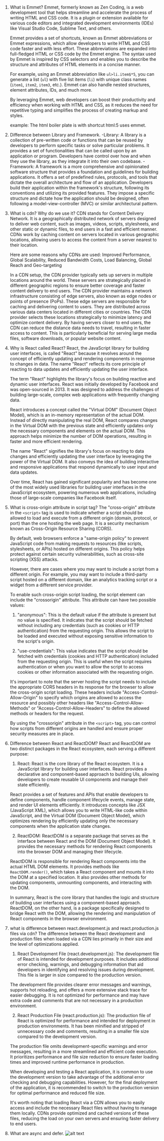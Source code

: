 1. What is Emmet?
   Emmet, formerly known as Zen Coding, is a web development tool that helps streamline and accelerate the process of writing HTML and CSS code. It is a plugin or extension available for various code editors and integrated development environments (IDEs) like Visual Studio Code, Sublime Text, and others.

    Emmet provides a set of shortcuts, known as Emmet abbreviations or Emmet expressions, which allow developers to write HTML and CSS code faster and with less effort. These abbreviations are expanded into full-fledged HTML or CSS code by the Emmet engine. The syntax used by Emmet is inspired by CSS selectors and enables you to describe the structure and attributes of HTML elements in a concise manner.

    For example, using an Emmet abbreviation like `ul>li.item$*5`, you can generate a list (`ul`) with five list items (`li`) with unique class names (`item1`, `item2`, `item3`, etc.). Emmet can also handle nested structures, element attributes, IDs, and much more.

    By leveraging Emmet, web developers can boost their productivity and efficiency when working with HTML and CSS, as it reduces the need for repetitive typing and simplifies the process of creating markup and styles.

    example: The html boiler plate is with shortcut html:5 uses emmet.


2. Difference between Library and Framework.
    -Library:
        A library is a collection of pre-written code or functions that can be reused by developers to perform specific tasks or solve particular problems. It provides a set of functionalities that can be called upon by an application or program. Developers have control over how and when they use the library, as they integrate it into their own codebase.
    -Framework:
        A framework is a more comprehensive and opinionated software structure that provides a foundation and guidelines for building applications. It offers a set of predefined rules, protocols, and tools that dictate the overall architecture and flow of an application. Developers build their application within the framework's structure, following its conventions and utilizing its provided features.
        They impose a specific structure and dictate how the application should be designed, often following a model-view-controller (MVC) or similar architectural pattern.


3. What is cdn? Why do we use it?
    CDN stands for Content Delivery Network. It is a geographically distributed network of servers designed to deliver web content, such as images, videos, scripts, stylesheets, and other static or dynamic files, to end users in a fast and efficient manner. CDNs work by caching content on servers located in various geographic locations, allowing users to access the content from a server nearest to their location.

    Here are some reasons why CDNs are used:
    Improved Performance, Global Scalability, Reduced Bandwidth Costs, Load Balancing, Global Reach and Geo-targeting

    In a CDN setup, the CDN provider typically sets up servers in multiple locations around the world. These servers are strategically placed in different geographic regions to ensure better coverage and faster content delivery to end users.
    The CDN provider maintains a network infrastructure consisting of edge servers, also known as edge nodes or points of presence (PoPs). These edge servers are responsible for caching and delivering content to users. They are distributed across various data centers located in different cities or countries.
    The CDN provider selects these locations strategically to minimize latency and optimize content delivery. By having servers closer to end users, the CDN can reduce the distance data needs to travel, resulting in faster access to content. This is particularly beneficial for serving large media files, software downloads, or popular website content.

4. Why is React called React?
    React, the JavaScript library for building user interfaces, is called "React" because it revolves around the concept of efficiently updating and rendering components in response to changes in data. The name "React" reflects its core principle of reacting to data updates and efficiently updating the user interface.

    The term "React" highlights the library's focus on building reactive and dynamic user interfaces. React was initially developed by Facebook and was open-sourced in 2013. It was designed to address the challenges of building large-scale, complex web applications with frequently changing data.

    React introduces a concept called the "Virtual DOM" (Document Object Model), which is an in-memory representation of the actual DOM. Instead of directly manipulating the real DOM, React compares changes in the Virtual DOM with the previous state and efficiently updates only the necessary components and elements on the actual DOM. This approach helps minimize the number of DOM operations, resulting in faster and more efficient rendering.

    The name "React" signifies the library's focus on reacting to data changes and efficiently updating the user interface by leveraging the power of the Virtual DOM. It also conveys the idea of building interactive and responsive applications that respond dynamically to user input and data updates.

    Over time, React has gained significant popularity and has become one of the most widely used libraries for building user interfaces in the JavaScript ecosystem, powering numerous web applications, including those of large-scale companies like Facebook itself.


5. What is cross-origin attribute in script tag?
    The "cross-origin" attribute in the `<script>` tag is used to indicate whether a script should be allowed to load and execute from a different origin (domain, protocol, or port) than the one hosting the web page. It is a security mechanism known as Cross-Origin Resource Sharing (CORS).

    By default, web browsers enforce a "same-origin policy" to prevent JavaScript code from making requests to resources (like scripts, stylesheets, or APIs) hosted on different origins. This policy helps protect against certain security vulnerabilities, such as cross-site scripting (XSS) attacks.

    However, there are cases where you may want to include a script from a different origin. For example, you may want to include a third-party script hosted on a different domain, like an analytics tracking script or a widget from a different service provider.

    To enable such cross-origin script loading, the script element can include the "crossorigin" attribute. This attribute can have two possible values:

    1. "anonymous": This is the default value if the attribute is present but no value is specified. It indicates that the script should be fetched without including any credentials (such as cookies or HTTP authentication) from the requesting origin. This allows the script to be loaded and executed without exposing sensitive information to the script's origin.

    2. "use-credentials": This value indicates that the script should be fetched with credentials (cookies and HTTP authentication) included from the requesting origin. This is useful when the script requires authentication or when you want to allow the script to access cookies or other information associated with the requesting origin.

    It's important to note that the server hosting the script needs to include the appropriate CORS headers in its response for the browser to allow the cross-origin script loading. These headers include "Access-Control-Allow-Origin" to specify which origins are allowed to access the resource and possibly other headers like "Access-Control-Allow-Methods" or "Access-Control-Allow-Headers" to define the allowed methods or headers for the request.

    By using the "crossorigin" attribute in the `<script>` tag, you can control how scripts from different origins are handled and ensure proper security measures are in place.


6. Difference between React and ReactDOM?
    React and ReactDOM are two distinct packages in the React ecosystem, each serving a different purpose:
    1. React: React is the core library of the React ecosystem. It is a JavaScript library for building user interfaces. React provides a declarative and component-based approach to building UIs, allowing developers to create reusable UI components and manage their state efficiently.

    React provides a set of features and APIs that enable developers to define components, handle component lifecycle events, manage state, and render UI elements efficiently. It introduces concepts like JSX (JavaScript XML), which allows you to write HTML-like code within JavaScript, and the Virtual DOM (Document Object Model), which optimizes rendering by efficiently updating only the necessary components when the application state changes.

    2. ReactDOM: ReactDOM is a separate package that serves as the interface between React and the DOM (Document Object Model). It provides the necessary methods for rendering React components into the browser DOM and managing their lifecycle.

    ReactDOM is responsible for rendering React components into the actual HTML DOM elements. It provides methods like `ReactDOM.render()`, which takes a React component and mounts it into the DOM at a specified location. It also provides other methods for updating components, unmounting components, and interacting with the DOM.

    In summary, React is the core library that handles the logic and structure of building user interfaces using a component-based approach. ReactDOM, on the other hand, is a package specifically designed to bridge React with the DOM, allowing the rendering and manipulation of React components in the browser environment.

7. what is difference between react.development.js and react.production.js files via cdn?
    The difference between the React development and production files when loaded via a CDN lies primarily in their size and the level of optimizations applied.

    1. React Development File (react.development.js): The development file of React is intended for development purposes. It includes additional error checking, warnings, and debugging information that aid developers in identifying and resolving issues during development. This file is larger in size compared to the production version.

    The development file provides clearer error messages and warnings, supports hot reloading, and offers a more extensive stack trace for easier debugging. It is not optimized for performance and may have extra code and comments that are not necessary in a production environment.

    2. React Production File (react.production.js): The production file of React is optimized for performance and intended for deployment in production environments. It has been minified and stripped of unnecessary code and comments, resulting in a smaller file size compared to the development version.

    The production file omits development-specific warnings and error messages, resulting in a more streamlined and efficient code execution. It prioritizes performance and file size reduction to ensure faster loading times and improved runtime performance in production.

    When developing and testing a React application, it is common to use the development version to take advantage of the additional error checking and debugging capabilities. However, for the final deployment of the application, it is recommended to switch to the production version for optimal performance and reduced file size.

    It's worth noting that loading React via a CDN allows you to easily access and include the necessary React files without having to manage them locally. CDNs provide optimized and cached versions of these files, reducing the load on your own servers and ensuring faster delivery to end users.

8. What are async and defer.
    ![alt text](https://i.stack.imgur.com/wfL82.png)
